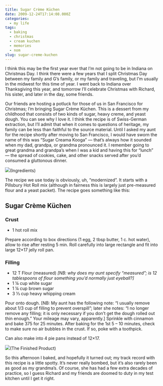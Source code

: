 ```yaml
---
title: Sugar Crème Küchen
date: 2009-12-24T17:14:08.000Z
categories:
  - my life
tags:
  - baking
  - christmas
  - cream kuchen
  - memories
  - nom
slug: sugar-creme-kuchen
---
```


I think this may be the first year ever that I’m not going to be in Indiana on Christmas Day. I think there were a few years that I split Christmas Day between my family and G’s family, or my family and traveling, but I’m usually in the midwest for this time of year. I went back to Indiana over Thanksgiving this year, and tomorrow I’ll celebrate Christmas with Richard, his sister, and later in the day, some friends.

Our friends are hosting a potluck for those of us in San Francisco for Christmas; I’m bringing Sugar Crème Küchen. This is a dessert from my childhood that consists of two kinds of sugar, heavy creme, and yeast dough. You can see why I love it. I think the recipe is of Swiss-German extraction, but I’ll admit that when it comes to questions of heritage, my family can be less than faithful to the source material. Until I asked my aunt for the recipe shortly after moving to San Francisco, I would have sworn the name of this was “Sugar Creama Kooga” — that’s always how it sounded when my dad, grandpa, or grandma pronounced it. I remember going to great grandma and grandpa’s when I was a kid and having this for “lunch” — the spread of cookies, cake, and other snacks served after you’d consumed a gluttonous dinner.

![](http://farm3.static.flickr.com/2652/4211524005_bb98d60f3c.jpg)(Ingredients)

The recipe we use today is obviously, uh, “modernized”. It starts with a Pillsbury Hot Roll mix (although in fairness this is largely just pre-measured flour and a yeast packet). The recipe goes something like this:

## Sugar Crème Küchen

### Crust

- 1 hot roll mix

Prepare according to box directions (1 egg, 2 tbsp butter, 1 c. hot water), allow to rise after resting 5 min. Roll carefully into large rectangle and fit into large 12×17 jelly roll pan.

### Filling

- 12 T Flour (measured) _[NB: why does my aunt specify “measured”; is 12 tablespoons of flour something you’d normally just eyeball?]_
- 1 ¼ cup white sugar
- 1 ¼ cup brown sugar
- 3 ⅓ cup heavy whipping cream

Pour onto dough. [NB: My aunt has the following note: “I usually remove about 1/3 cup of filling to prevent overspill”; later she notes: “I no longer remove any filling; it is only necessary if you don’t get the dough rolled out thin enough.” Your mileage may vary, apparently.] Sprinkle with cinnamon and bake 375 for 25 minutes. After baking for the 1st 5 – 10 minutes, check to make sure no air bubbles in the crust. If so, poke with a toothpick.

Can also make into 4 pie pans instead of 12×17.

![](http://farm5.static.flickr.com/4011/4212288314_f2be2eb8f8.jpg)(The Finished Product)

So this afternoon I baked, and hopefully it turned out; my track record with this recipe is a little spotty. It’s never really bombed, but it’s also rarely been as good as my grandma’s. Of course, she has had a few extra decades of practice, so I guess Richard and my friends are doomed to duty in my test kitchen until I get it right.
